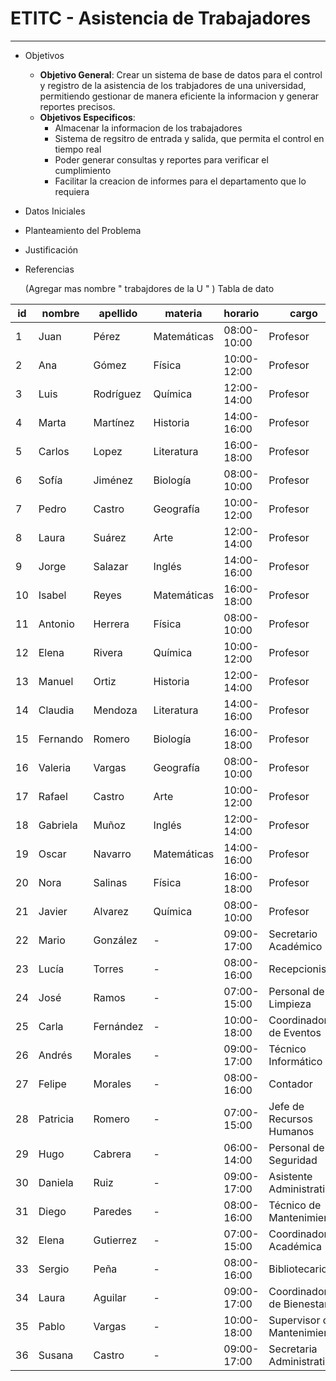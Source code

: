 # ETITC - Asistencia de Trabajadores
---
- Objetivos
    - **Objetivo General**: Crear un sistema de base de datos para el control y registro de la asistencia de los trabjadores
      de una universidad, permitiendo gestionar de manera eficiente la informacion y generar reportes precisos.
    - **Objetivos Especificos**:
      - Almacenar la informacion de los trabajadores
      - Sistema de regsitro de entrada y salida, que permita el control en tiempo real
      - Poder generar consultas y reportes para verificar el cumplimiento
      - Facilitar la creacion de informes para el departamento que lo requiera
     
      
 
  
- Datos Iniciales
- Planteamiento del Problema
- Justificación
- Referencias
 


  (Agregar mas nombre " trabajdores de la U " ) 
Tabla de dato


| id | nombre   | apellido  | materia     | horario     | cargo                       | edad | nivel_de_educacion | número_de_documento | género | dirección_de_vivienda    | sigue_estudiando |
|----|----------|-----------|-------------|-------------|-----------------------------|------|--------------------|---------------------|--------|--------------------------|------------------|
| 1  | Juan     | Pérez     | Matemáticas | 08:00-10:00 | Profesor                    | 45   | Doctorado          | 12345678            | Masc   | Av. Libertador 101       | No               |
| 2  | Ana      | Gómez     | Física      | 10:00-12:00 | Profesor                    | 38   | Maestría           | 23456789            | Fem    | Calle 2 #34              | No               |
| 3  | Luis     | Rodríguez | Química     | 12:00-14:00 | Profesor                    | 50   | Doctorado          | 34567890            | Masc   | Av. Los Olivos 76        | No               |
| 4  | Marta    | Martínez  | Historia    | 14:00-16:00 | Profesor                    | 42   | Licenciatura       | 45678901            | Fem    | Calle de la Luna 11      | No               |
| 5  | Carlos   | Lopez     | Literatura  | 16:00-18:00 | Profesor                    | 35   | Maestría           | 56789012            | Masc   | Av. San Martín 33        | No               |
| 6  | Sofía    | Jiménez   | Biología    | 08:00-10:00 | Profesor                    | 40   | Doctorado          | 67890123            | Fem    | Calle del Sol 21         | Sí               |
| 7  | Pedro    | Castro    | Geografía   | 10:00-12:00 | Profesor                    | 48   | Licenciatura       | 78901234            | Masc   | Av. de la Paz 88         | No               |
| 8  | Laura    | Suárez    | Arte        | 12:00-14:00 | Profesor                    | 29   | Maestría           | 89012345            | Fem    | Calle Real 45            | Sí               |
| 9  | Jorge    | Salazar   | Inglés      | 14:00-16:00 | Profesor                    | 54   | Doctorado          | 90123456            | Masc   | Av. de la República 56   | No               |
| 10 | Isabel   | Reyes     | Matemáticas | 16:00-18:00 | Profesor                    | 37   | Licenciatura       | 1234567             | Fem    | Calle del Mar 78         | Sí               |
| 11 | Antonio  | Herrera   | Física      | 08:00-10:00 | Profesor                    | 49   | Doctorado          | 12345679            | Masc   | Av. de la Libertad 90    | No               |
| 12 | Elena    | Rivera    | Química     | 10:00-12:00 | Profesor                    | 43   | Maestría           | 23456780            | Fem    | Calle Nueva 34           | No               |
| 13 | Manuel   | Ortiz     | Historia    | 12:00-14:00 | Profesor                    | 52   | Licenciatura       | 34567891            | Masc   | Av. del Norte 76         | Sí               |
| 14 | Claudia  | Mendoza   | Literatura  | 14:00-16:00 | Profesor                    | 33   | Maestría           | 45678902            | Fem    | Calle del Centro 12      | No               |
| 15 | Fernando | Romero    | Biología    | 16:00-18:00 | Profesor                    | 46   | Doctorado          | 56789013            | Masc   | Av. del Sur 89           | Sí               |
| 16 | Valeria  | Vargas    | Geografía   | 08:00-10:00 | Profesor                    | 31   | Licenciatura       | 67890124            | Fem    | Calle de la Primavera 67 | No               |
| 17 | Rafael   | Castro    | Arte        | 10:00-12:00 | Profesor                    | 39   | Maestría           | 78901235            | Masc   | Av. de la Cultura 23     | Sí               |
| 18 | Gabriela | Muñoz     | Inglés      | 12:00-14:00 | Profesor                    | 44   | Doctorado          | 89012346            | Fem    | Calle del Río 45         | No               |
| 19 | Oscar    | Navarro   | Matemáticas | 14:00-16:00 | Profesor                    | 51   | Licenciatura       | 90123457            | Masc   | Av. del Sol 90           | Sí               |
| 20 | Nora     | Salinas   | Física      | 16:00-18:00 | Profesor                    | 32   | Maestría           | 1234568             | Fem    | Calle del Lago 11        | No               |
| 21 | Javier   | Alvarez   | Química     | 08:00-10:00 | Profesor                    | 47   | Doctorado          | 12345680            | Masc   | Calle de la Estación 77  | Sí               |
| 22 | Mario    | González  | -           | 09:00-17:00 | Secretario Académico        | 41   | Licenciatura       | 34567892            | Masc   | Calle Mayor 12           | No               |
| 23 | Lucía    | Torres    | -           | 08:00-16:00 | Recepcionista               | 29   | Bachillerato       | 45678903            | Fem    | Av. Central 56           | Sí               |
| 24 | José     | Ramos     | -           | 07:00-15:00 | Personal de Limpieza        | 36   | Secundaria         | 56789014            | Masc   | Calle del Bosque 78      | No               |
| 25 | Carla    | Fernández | -           | 10:00-18:00 | Coordinadora de Eventos     | 43   | Maestría           | 67890125            | Fem    | Av. de las Flores 89     | No               |
| 26 | Andrés   | Morales   | -           | 09:00-17:00 | Técnico Informático         | 34   | Ingeniería         | 78901236            | Masc   | Calle 7 #45              | Sí               |
| 27 | Felipe   | Morales   | -           | 08:00-16:00 | Contador                    | 45   | Licenciatura       | 89012347            | Masc   | Av. Libertador 22        | No               |
| 28 | Patricia | Romero    | -           | 07:00-15:00 | Jefe de Recursos Humanos    | 50   | Maestría           | 90123458            | Fem    | Calle Jardines 89        | No               |
| 29 | Hugo     | Cabrera   | -           | 06:00-14:00 | Personal de Seguridad       | 38   | Secundaria         | 12345681            | Masc   | Calle de los Álamos 23   | No               |
| 30 | Daniela  | Ruiz      | -           | 09:00-17:00 | Asistente Administrativa    | 27   | Bachillerato       | 23456781            | Fem    | Av. de los Robles 45     | Sí               |
| 31 | Diego    | Paredes   | -           | 08:00-16:00 | Técnico de Mantenimiento    | 42   | Secundaria         | 34567893            | Masc   | Calle del Arco 67        | No               |
| 32 | Elena    | Gutierrez | -           | 07:00-15:00 | Coordinadora Académica      | 39   | Licenciatura       | 45678904            | Fem    | Av. del Norte 45         | No               |
| 33 | Sergio   | Peña      | -           | 08:00-16:00 | Bibliotecario               | 46   | Maestría           | 56789015            | Masc   | Calle de la Montaña 101  | No               |
| 34 | Laura    | Aguilar   | -           | 09:00-17:00 | Coordinadora de Bienestar   | 35   | Maestría           | 67890126            | Fem    | Av. de la Juventud 76    | No               |
| 35 | Pablo    | Vargas    | -           | 10:00-18:00 | Supervisor de Mantenimiento | 52   | Licenciatura       | 78901237            | Masc   | Calle de la Estrella 89  | No               |
| 36 | Susana   | Castro    | -           | 09:00-17:00 | Secretaria Administrativa   | 31   | Bachillerato       | 89012348            | Fem    | Av. del Sol 22           | Sí               |


